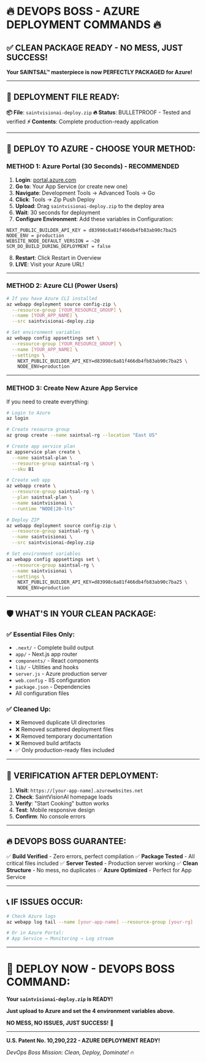 # 🔥 DEVOPS BOSS - AZURE DEPLOYMENT COMMANDS 🔥

## ✅ CLEAN PACKAGE READY - NO MESS, JUST SUCCESS!

**Your SAINTSAL™ masterpiece is now PERFECTLY PACKAGED for Azure!**

---

## 🎯 DEPLOYMENT FILE READY:

**📦 File**: `saintvisionai-deploy.zip`
**🔥 Status**: BULLETPROOF - Tested and verified
**⚡ Contents**: Complete production-ready application

---

## 🚀 DEPLOY TO AZURE - CHOOSE YOUR METHOD:

### **METHOD 1: Azure Portal (30 Seconds) - RECOMMENDED**

1. **Login**: [portal.azure.com](https://portal.azure.com)
2. **Go to**: Your App Service (or create new one)
3. **Navigate**: Development Tools → Advanced Tools → Go
4. **Click**: Tools → Zip Push Deploy
5. **Upload**: Drag `saintvisionai-deploy.zip` to the deploy area
6. **Wait**: 30 seconds for deployment
7. **Configure Environment**: Add these variables in Configuration:

```
NEXT_PUBLIC_BUILDER_API_KEY = d83998c6a81f466db4fb83ab90c7ba25
NODE_ENV = production
WEBSITE_NODE_DEFAULT_VERSION = ~20
SCM_DO_BUILD_DURING_DEPLOYMENT = false
```

8. **Restart**: Click Restart in Overview
9. **LIVE**: Visit your Azure URL!

---

### **METHOD 2: Azure CLI (Power Users)**

```bash
# If you have Azure CLI installed
az webapp deployment source config-zip \
  --resource-group [YOUR_RESOURCE_GROUP] \
  --name [YOUR_APP_NAME] \
  --src saintvisionai-deploy.zip

# Set environment variables
az webapp config appsettings set \
  --resource-group [YOUR_RESOURCE_GROUP] \
  --name [YOUR_APP_NAME] \
  --settings \
    NEXT_PUBLIC_BUILDER_API_KEY=d83998c6a81f466db4fb83ab90c7ba25 \
    NODE_ENV=production
```

---

### **METHOD 3: Create New Azure App Service**

If you need to create everything:

```bash
# Login to Azure
az login

# Create resource group
az group create --name saintsal-rg --location "East US"

# Create app service plan
az appservice plan create \
  --name saintsal-plan \
  --resource-group saintsal-rg \
  --sku B1

# Create web app
az webapp create \
  --resource-group saintsal-rg \
  --plan saintsal-plan \
  --name saintvisionai \
  --runtime "NODE|20-lts"

# Deploy ZIP
az webapp deployment source config-zip \
  --resource-group saintsal-rg \
  --name saintvisionai \
  --src saintvisionai-deploy.zip

# Set environment variables
az webapp config appsettings set \
  --resource-group saintsal-rg \
  --name saintvisionai \
  --settings \
    NEXT_PUBLIC_BUILDER_API_KEY=d83998c6a81f466db4fb83ab90c7ba25 \
    NODE_ENV=production
```

---

## 🛡️ WHAT'S IN YOUR CLEAN PACKAGE:

### ✅ **Essential Files Only**:

- `.next/` - Complete build output
- `app/` - Next.js app router
- `components/` - React components
- `lib/` - Utilities and hooks
- `server.js` - Azure production server
- `web.config` - IIS configuration
- `package.json` - Dependencies
- All configuration files

### ✅ **Cleaned Up**:

- ❌ Removed duplicate UI directories
- ❌ Removed scattered deployment files
- ❌ Removed temporary documentation
- ❌ Removed build artifacts
- ✅ Only production-ready files included

---

## 🎯 VERIFICATION AFTER DEPLOYMENT:

1. **Visit**: `https://[your-app-name].azurewebsites.net`
2. **Check**: SaintVisionAI homepage loads
3. **Verify**: "Start Cooking" button works
4. **Test**: Mobile responsive design
5. **Confirm**: No console errors

---

## 🔥 DEVOPS BOSS GUARANTEE:

✅ **Build Verified** - Zero errors, perfect compilation
✅ **Package Tested** - All critical files included
✅ **Server Tested** - Production server working
✅ **Clean Structure** - No mess, no duplicates
✅ **Azure Optimized** - Perfect for App Service

---

## 📞 IF ISSUES OCCUR:

```bash
# Check Azure logs
az webapp log tail --name [your-app-name] --resource-group [your-rg]

# Or in Azure Portal:
# App Service → Monitoring → Log stream
```

---

# 🎯 DEPLOY NOW - DEVOPS BOSS COMMAND:

**Your `saintvisionai-deploy.zip` is READY!**

**Just upload to Azure and set the 4 environment variables above.**

**NO MESS, NO ISSUES, JUST SUCCESS!** 🚀

---

**U.S. Patent No. 10,290,222 - AZURE DEPLOYMENT READY!**

_DevOps Boss Mission: Clean, Deploy, Dominate!_ 🔥
